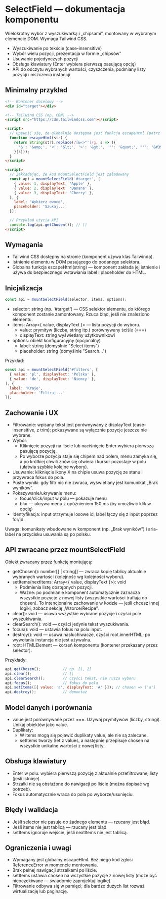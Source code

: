 
# SelectField — dokumentacja komponentu

Wielokrotny wybór z wyszukiwarką i „chipsami”, montowany w wybranym elemencie DOM. Wymaga Tailwind CSS.

- Wyszukiwanie po tekście (case-insensitive)
- Wybór wielu pozycji, prezentacja w formie „chipsów”
- Usuwanie pojedynczych pozycji
- Obsługa klawiatury (Enter wybiera pierwszą pasującą opcję)
- API do odczytu wybranych wartości, czyszczenia, podmiany listy pozycji i niszczenia instancji

## Minimalny przykład

```html
<!-- Kontener docelowy -->
<div id="target"></div>

<!-- Tailwind CSS (np. CDN) -->
<script src="https://cdn.tailwindcss.com"></script>

<script>
  // Upewnij się, że globalnie dostępna jest funkcja escapeHtml (patrz sekcja „Wymagania”)
  function escapeHtml(str) {
    return String(str).replace(/[&<>"']/g, s => ({
      '&': '&amp;', '<': '&lt;', '>': '&gt;', '"': '&quot;', "'": '&#39;'
    }[s]));
  }
</script>

<script>
  // Zakładając, że kod mountSelectField jest załadowany
  const api = mountSelectField('#target', [
    { value: 1, displayText: 'Apple' },
    { value: 2, displayText: 'Banana' },
    { value: 3, displayText: 'Cherry' },
  ], {
    label: 'Wybierz owoce',
    placeholder: 'Szukaj...'
  });

  // Przykład użycia API
  console.log(api.getChosen()); // []
</script>
```

## Wymagania

- Tailwind CSS dostępny na stronie (komponent używa klas Tailwinda).
- Istnienie elementu w DOM pasującego do podanego selektora.
- Globalna funkcja escapeHtml(string) — komponent zakłada jej istnienie i używa do bezpiecznego wstawiania label i placeholder do HTML.

## Inicjalizacja

```js
const api = mountSelectField(selector, items, options);
```

- selector: string (np. '#target') — CSS selektor elementu, do którego komponent zostanie zamontowany. Rzuca błąd, jeśli nie znaleziono elementu.
- items: Array<{ value, displayText }> — lista pozycji do wyboru.
  - value: prymityw (liczba, string itp.) porównywany ściśle (===)
  - displayText: string wyświetlany użytkownikowi
- options: obiekt konfiguracyjny (opcjonalny)
  - label: string (domyślnie "Select items")
  - placeholder: string (domyślnie "Search...")

Przykład:
```js
const api = mountSelectField('#filters', [
  { value: 'pl', displayText: 'Polska' },
  { value: 'de', displayText: 'Niemcy' },
], {
  label: 'Kraje',
  placeholder: 'Filtruj...'
});
```

## Zachowanie i UX

- Filtrowanie: wpisany tekst jest porównywany z displayText (case-insensitive, z trim); pokazywane są wyłącznie pozycje jeszcze nie wybrane.
- Wybór:
  - Kliknięcie pozycji na liście lub naciśnięcie Enter wybiera pierwszą pasującą pozycję.
  - Po wyborze pozycja staje się chipem nad polem, menu zamyka się, a po krótkiej chwili znów się otwiera i kursor pozostaje w polu (ułatwia szybkie kolejne wybory).
- Usuwanie: kliknięcie ikony X na chipie usuwa pozycję ze stanu i przywraca fokus do pola.
- Puste wyniki: gdy filtr nic nie zwraca, wyświetlany jest komunikat „Brak wyników”.
- Pokazywanie/ukrywanie menu:
  - focus/click/input w polu — pokazuje menu
  - blur — ukrywa menu z opóźnieniem 150 ms (by umożliwić klik w opcję)
- Identyfikacja: input otrzymuje losowe id, label łączy się z input poprzez for/id.

Uwaga: komunikaty wbudowane w komponent (np. „Brak wyników”) i aria-label na przycisku usuwania są po polsku.

## API zwracane przez mountSelectField

Obiekt zwracany przez funkcję montującą:

- getChosen(): number[] | string[] — zwraca kopię tablicy aktualnie wybranych wartości (kolejność wg kolejności wyboru).
- setItems(nextItems: Array<{ value, displayText }>): void
  - Podmienia listę dostępnych pozycji.
  - Ważne: po podmianie komponent automatycznie zaznacza wszystkie pozycje z nowej listy (wszystkie wartości trafiają do chosen). To intencjonalne zachowanie w kodzie — jeśli chcesz innej logiki, zobacz sekcję „Wzorce/Recipe”.
- clear(): void — usuwa wszystkie wybrane pozycje i czyści pole wyszukiwania.
- clearSearch(): void — czyści jedynie tekst wyszukiwania.
- focus(): void — ustawia fokus na polu input.
- destroy(): void — usuwa nasłuchiwacze, czyści root.innerHTML; po wywołaniu instancja nie jest używalna.
- root: HTMLElement — korzeń komponentu (kontener przekazany przez selector).

Przykłady:
```js
api.getChosen();          // np. [1, 2]
api.clear();              // []
api.clearSearch();        // czyści tekst, nie rusza wyboru
api.focus();              // fokus do pola
api.setItems([{ value: 'a', displayText: 'A' }]); // chosen => ['a']
api.destroy();            // demontaż
```

## Model danych i porównania

- value jest porównywane przez ===. Używaj prymitywów (liczby, stringi). Unikaj obiektów jako value.
- Duplikaty:
  - W items mogą się pojawić duplikaty value, ale nie są zalecane.
  - setItems tworzy Set z values, a następnie przepisuje chosen na wszystkie unikalne wartości z nowej listy.

## Obsługa klawiatury

- Enter w polu: wybiera pierwszą pozycję z aktualnie przefiltrowanej listy (jeśli istnieje).
- Strzałki nie są obsłużone do nawigacji po liście (można dopisać wg potrzeb).
- Fokus automatycznie wraca do pola po wyborze/usunięciu.

## Błędy i walidacja

- Jeśli selector nie pasuje do żadnego elementu — rzucany jest błąd.
- Jeśli items nie jest tablicą — rzucany jest błąd.
- setItems ignoruje wejście, jeśli nextItems nie jest tablicą.

## Ograniczenia i uwagi

- Wymagany jest globalny escapeHtml. Bez niego kod zgłosi ReferenceError w momencie montowania.
- Brak pełnej nawigacji strzałkami po liście.
- setItems ustawia chosen na wszystkie pozycje z nowej listy (może być nieoczekiwane — świadomie zaprojektuj logikę).
- Filtrowanie odbywa się w pamięci; dla bardzo dużych list rozważ wirtualizację lub paginację.

